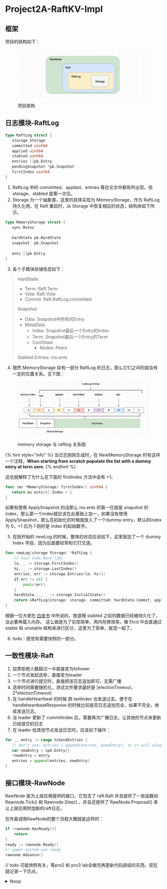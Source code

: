 # Project2A-RaftKV-Impl

## 框架

项目的结构如下：

<figure><img src="../../.gitbook/assets/image-20230127204221703.png" alt=""><figcaption><p>项目架构</p></figcaption></figure>

## 日志模块-RaftLog

```go
type RaftLog struct {
   storage Storage
   committed uint64
   applied uint64
   stabled uint64
   entries []pb.Entry
   pendingSnapshot *pb.Snapshot
   firstIndex uint64
}
```

1. RaftLog 中的 committed、applied、entries 等在论文中都有所出现，但 storage、stabled 是第一次见。
2. Storage 为一个抽象类，这里的具体实现为 MemoryStorage，作为 RaftLog 持久化用，在 Raft 重启时，从 Storage 中恢复相应的状态，结构体如下所示。

```go
type MemoryStorage struct {
   sync.Mutex

   hardState pb.HardState
   snapshot  pb.Snapshot
  
   ents []pb.Entry
}
```

3. 各个子模块存储信息如下：

> HardState
>
> * Term: Raft.Term
> * Vote: Raft.Vote
> * Commit: Raft.RaftLog.committed
>
> Snapshot
>
> * Data: Snapshot中所有的Entry
> * MetaData
>   * Index: Snapshot最后一个Entry的Index
>   * Term: Snapshot最后一个Entry的Term
>   * ConfState
>     * Nodes: Peers
>
> Stabled Entries: ms.ents

4. 既然 MemoryStorage 存有一部分 RaftLog 的日志，那么它们之间的就会有一定的位置关系。见下图：

<figure><img src="../../.gitbook/assets/image-20230127220815340.png" alt=""><figcaption><p>memory storage 与 raftlog 关系图</p></figcaption></figure>

{% hint style="info" %}
当日志刚刚生成时，在 NewMemoryStorage 时有这样一个注释，**When starting from scratch populate the list with a dummy entry at term zero.**
{% endhint %}

这也就解释了为什么在下面的 firstIndex 方法中会有 +1。

```go
func (ms *MemoryStorage) firstIndex() uint64 {
   return ms.ents[0].Index + 1
}
```

如果有使用 ApplySnapshot 的话那么 ms.ents 的第一位就是 snapshot 的 index，那么第一个index就应该在此基础上加一，如果没有使用 ApplySnapshot，那么在初始化的时候就放入了一个dummy entry，默认的index为 0，+1 后为 1 刚好是 index 的起始数字。

5. 在刚开始的 newLog 的时候，整体的状态应该如下，这里我加了一个 dummy Index 字段，因为后面要经常和它打交道。

```go
func newLog(storage Storage) *RaftLog {
	// Your Code Here (2A).
	lo, _ := storage.FirstIndex()
	hi, _ := storage.LastIndex()
	entries, err := storage.Entries(lo, hi+1)
	if err != nil {
		panic(err)
	}
	hardState, _, _ := storage.InitialState()
	return &RaftLog{storage: storage, committed: hardState.Commit, applied: lo - 1, stabled: hi, entries: entries, dummyIndex: lo}
}
```

根据一位大佬在 [白皮书](https://github.com/Smith-Cruise/TinyKV-White-Paper/blob/main/Project2-RaftKV.md) 中所说的，按道理 stabled 之前的数据已经被持久化了，没必要再载入内存。 这么做是为了实现简单，用内存换效率。像 Etcd 中会直通过 stable 和 unstable 结构来进行区分，这里为了简单，就混一起了。

6. todo：感觉有需要快照的一部分。

## 一致性模块-Raft

1. 投票拒绝人数超过一半直接变为follower
2. 一个节点发起选举，直接变为leader
3. 一个节点进行提交时，直接把该日志追加即可，无需广播
4. 选举时间需要随机化，测试文件要求最好是 \[electionTimeout，2\*electionTimeout)
5. 在 handleHeartbeat 的时候 把 lastIndex 也发送过去，便于在 handleheartbeatResponse 的时候比较是否日志追加完全，如果不完全，继续发送日志。
6. 当 leader 更新了 commitIndex 后，需要再次广播日志，让其他的节点来更新已经提交的日志
7. 在 leader 给其他节点发送日志时，应该如下操作：

```go
for _, entry := range toSendEntries {
   // don't use: entries = append(entries, &newEntry), or it will always send the same entries as the last one
   var newEntry = &pb.Entry{}
   *newEntry = entry
   entries = append(entries, newEntry)
}
```

## 接口模块-RawNode

RawNode 是为上层应用提供的接口，它包含了 raft.Raft 并且提供了一些函数如 Rawnode.Tick() 和 Rawnode.Step() ，并且还提供了 RawNode.Proposal() 来让上层应用附加新的raft日志。

在外面调用RawNode的整个流程大概就是这样的：

```go
if !rawnode.HasReady(){
    return 
}
ready := rawnode.Ready()
// upper system use ready 
rawnode.Advance()
```

// todo 可能快照有关，等pro2 和 pro3 lab全做完再更新代码层级的东西，现在就记录一下坑点。

<details>

<summary>Noop</summary>

## 当一个节点成功当选 Leader 的时候，为什么需要发送一个 Noop？

在raft论文中有这样一种情况：

<img src="../../.gitbook/assets/image (2) (2).png" alt="为什么一个 leader 不能提交之前任期的日志条目" data-size="original">

* a) S1 是 Term2 的 Leader，将 LogEntry 部分复制到 S1 和 S2 的 2 号位置，然后 Crash
* b) S5 被 S3、S4 和 S5 选为Term3 的 Leader，并只写入一条 LogEntry 到本地，然后Crash
* c) S1 被 S1、S2 和 S3 选为 Term4 的 Leader，并将 2 号位置的 LogEntry 修复到 S3，达到多数；并在本地写入一条 Log Entry，然后 Crash。

<mark style="color:red;">这个时候 2 号位置的 Log Entry 虽然已经被复制到多数节点上，但是并不是 Committed 的。在论文 3.6.2中写到，不允许 leader 提交之前任期的日志。现在的 S1 的任期是 4，不能提交 2（why？）</mark>

（d）和 （e）分为两种情况来看

<mark style="color:green;">假如可以提交之前任期的日志，那么</mark>

* d) S5 被 S3、S4 和 S5 选为 Term5 的 Leader，它就可以将本地 2 号位置 Term3 写入的日志复制到其他节点，覆盖 S1、S2、S3 上 Term2 写入的数据。<mark style="color:green;">这就导致了已经提交了的日志就被覆盖了</mark>，这是不允许的。

<mark style="color:green;">那么在 Raft 论文中的做法是</mark>

* e) S1 被 S1、S2 和 S3 选为 Term5 的 Leader，将 3 号位置 Term4 写入的日志复制到 S2、S3，使得2 号位置 Term2 写入的数据变为 Committed。即 Leader 当选之后，不要首先提交本地已有的日志2，而是首先提交一条新日志 4，如果这条新日志被提交成功，那么按照 Raft 日志的匹配规则，它前面的日志也随之被提交了。

<mark style="color:green;">这样一个新的问题出现了，S1 重新当选之后，客户端写入没有这条新的日志 4，那么前面的日志 2 就会无法提交。</mark>

于是就有了 Noop，它没有实际的数据，但有索引号和日志，用来驱动 Committed Index。

但 Noop 出现的根源问题是为了解决 一致性协议中的“幽灵复现” 问题，也就是说为了解决“幽灵复现问题”出现了NO-OP这一个操作，可以来看大佬的 [文章](https://z.itpub.net/article/detail/FF839918503031AB94984EA4AE1346CD)。

</details>





<mark style="color:red;"></mark>
